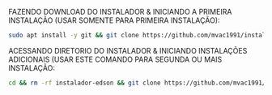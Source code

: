 FAZENDO DOWNLOAD DO INSTALADOR & INICIANDO A PRIMEIRA INSTALAÇÃO (USAR SOMENTE PARA PRIMEIRA INSTALAÇÃO):

```bash
sudo apt install -y git && git clone https://github.com/mvac1991/instalador-edson && sudo chmod -R 777 instalador-edson && cd instalador-edson && sudo ./install_primaria
```

ACESSANDO DIRETORIO DO INSTALADOR & INICIANDO INSTALAÇÕES ADICIONAIS (USAR ESTE COMANDO PARA SEGUNDA OU MAIS INSTALAÇÃO:
```bash
cd && rm -rf instalador-edson && git clone https://github.com/mvac1991/instalador-edson && sudo chmod -R 777 instalador-edson && cd instalador-edson && sudo ./install_instancia
```